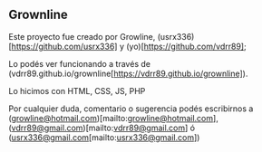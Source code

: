 Grownline
---
Este proyecto fue creado por Growline, (usrx336)[https://github.com/usrx336] y (yo)[https://github.com/vdrr89];

Lo podés ver funcionando a través de (vdrr89.github.io/grownline[https://vdrr89.github.io/grownline]).

Lo hicimos con HTML, CSS, JS, PHP

Por cualquier duda, comentario o sugerencia podés escribirnos a (growline@hotmail.com)[mailto:growline@hotmail.com], (vdrr89@gmail.com)[mailto:vdrr89@gmail.com] ó (usrx336@gmail.com[mailto:usrx336@gmail.com])